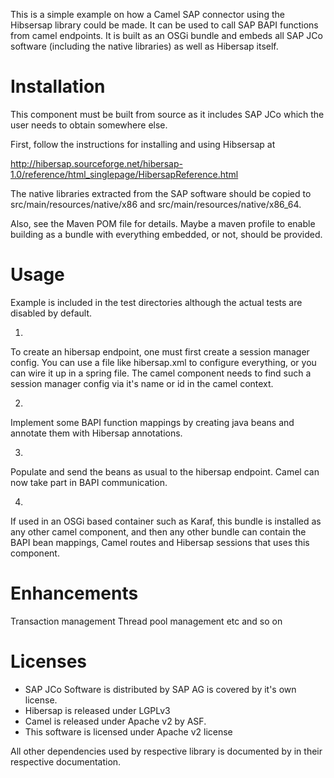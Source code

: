 
This is a simple example on how a Camel SAP connector using the Hibsersap library could be made.
It can be used to call SAP BAPI functions from camel endpoints.
It is built as an OSGi bundle and embeds all SAP JCo software (including the native libraries) as well as Hibersap itself.

Installation
================

This component must be built from source as it includes SAP JCo which the user needs to obtain somewhere else.

First, follow the instructions for installing and using Hibsersap at 
  
  http://hibersap.sourceforge.net/hibersap-1.0/reference/html_singlepage/HibersapReference.html
  
The native libraries extracted from the SAP software should be copied to 
     src/main/resources/native/x86 
and  src/main/resources/native/x86_64.

Also, see the Maven POM file for details. 
Maybe a maven profile to enable building as a bundle with everything embedded, or not, should be provided.



Usage
================
Example is included in the test directories although the actual tests are disabled by default.

1)
To create an hibersap endpoint, one must first create a session manager config.
You can use a file like hibersap.xml to configure everything, or you can wire it up in a spring file.
The camel component needs to find such a session manager config via it's name or id in the camel context.

2)
Implement some BAPI function mappings by creating java beans and annotate them with Hibersap annotations.

3) 
Populate and send the beans as usual to the hibersap endpoint.
Camel can now take part in BAPI communication.

4)
If used in an OSGi based container such as Karaf, this bundle is installed as any other camel component,
and then any other bundle can contain the BAPI bean mappings, Camel routes and Hibersap sessions that uses this component.


Enhancements
================
Transaction management
Thread pool management
etc
and so on


Licenses
================
- SAP JCo Software is distributed by SAP AG is covered by it's own license.
- Hibersap is released under LGPLv3
- Camel is released under Apache v2 by ASF. 
- This software is licensed under Apache v2 license 

All other dependencies used by respective library is documented by in their respective documentation.











